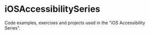 # iOSAccessibilitySeries
Code examples, exercises and projects used in the "iOS Accessibility Series".
